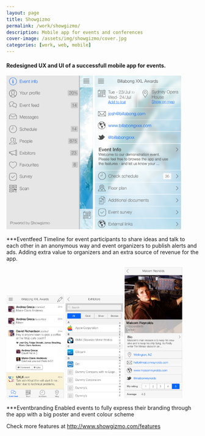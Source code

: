 ```yaml
---
layout: page
title: Showgizmo
permalink: /work/showgizmo/
description: Mobile app for events and conferences
cover-image: /assets/img/showgizmo/cover.jpg
categories: [work, web, mobile]
---
```


#### Redesigned UX and UI of a successfull mobile app for events.

<div class="img-gallery">
  <img src="/assets/img/showgizmo/showgizmo_v6_menu.png" alt="Showgizmo menu" width="45%">

  <img src="/assets/img/showgizmo/showgizmo_v6_show-info2.png" alt="Showgizmo home" width="45%">
</div>

***Eventfeed
Timeline for event participants to share ideas and talk to each other in an anonymous way and event organizers to publish alerts and ads. Adding extra value to organizers and an extra source of revenue for the app.


<div class="img-gallery">
  <img src="/assets/img/showgizmo/showgizmo_v6_newsfeed.png" alt="Showgizmo newsfeed" width="30%">

  <img src="/assets/img/showgizmo/showgizmo_v6_exhibitors-list.png" alt="Showgizmo exhibitors list" width="30%">

  <img src="/assets/img/showgizmo/showgizmo_v6_speaker-profile.png" alt="Showgizmo speaker profile" width="30%">
</div>

***Eventbranding
Enabled events to fully express their branding through the app with a big poster and event colour scheme

Check more features at http://www.showgizmo.com/features